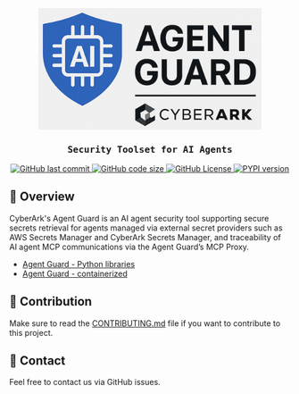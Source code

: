 <p style="text-align: center;">
    <img src="https://raw.githubusercontent.com/cyberark/agent-guard/refs/heads/main/resources/logo.png" alt="agentwatch - AI Agent Observability Platform" width="400"/>
    
</p>
<h3 style="font-family: 'Fira Mono', Monospace; text-align: center;">Security Toolset for AI Agents</h3>

<p style="text-align: center;">
    <a href="https://github.com/cyberark/agent-guard/commits/main">
        <img alt="GitHub last commit" src="https://img.shields.io/github/last-commit/cyberark/agent-guard">
    </a>
    <a href="https://github.com/cyberark/agent-guard">
        <img alt="GitHub code size" src="https://img.shields.io/github/languages/code-size/cyberark/agent-guard">
    </a>
    <a href="https://github.com/cyberark/agent-guard/blob/main/LICENSE">
        <img alt="GitHub License" src="https://img.shields.io/github/license/cyberark/agent-guard"/>
    </a>
    <a href="https://pypi.org/project/agent-guard-core">
        <img alt="PYPI version" src="https://img.shields.io/pypi/v/agent-guard-core" />
    </a>   
</p>


## 🌟 Overview

CyberArk's Agent Guard is an AI agent security tool supporting secure secrets retrieval for agents managed via external secret providers such as AWS Secrets Manager and CyberArk Secrets Manager, and traceability of AI agent MCP communications via the Agent Guard’s MCP Proxy.

- [Agent Guard - Python libraries](docs/agent-guard-pypi.md)
- [Agent Guard - containerized](/docs/agent-guard-containerized.md)

## 🤝 Contribution

Make sure to read the [CONTRIBUTING.md](https://github.com/cyberark/agent-guard/blob/main/CONTRIBUTING.md) file if you want to contribute to this project.

## 💁  Contact

Feel free to contact us via GitHub issues.
